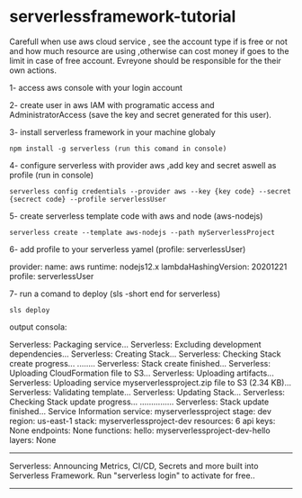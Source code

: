 # serverlessframework-tutorial

Carefull when use aws cloud service , see the account type if is free or not and how much resource are using ,otherwise can cost money if goes to the limit in case of free account.
Evreyone should be responsible for the their own actions.

1- access aws console with your login account

2- create user in aws IAM with programatic access and AdministratorAccess (save the key and secret generated for this user).

3- install serverless framework in your machine globaly

	npm install -g serverless (run this comand in console)

4- configure serverless with provider aws ,add key and secret aswell as profile (run in console)

	serverless config credentials --provider aws --key {key code} --secret {secrect code} --profile serverlessUser

5- create serverless template code with aws and node (aws-nodejs)

	serverless create --template aws-nodejs --path myServerlessProject

6- add profile to your serverless yamel (profile:  serverlessUser)

provider:
  name: aws
  runtime: nodejs12.x
  lambdaHashingVersion: 20201221
  profile:  serverlessUser

7- run a comand to deploy (sls -short end for serverless)

	sls deploy

output consola:

Serverless: Packaging service...
Serverless: Excluding development dependencies...
Serverless: Creating Stack...
Serverless: Checking Stack create progress...
........
Serverless: Stack create finished...
Serverless: Uploading CloudFormation file to S3...
Serverless: Uploading artifacts...
Serverless: Uploading service myserverlessproject.zip file to S3 (2.34 KB)...
Serverless: Validating template...
Serverless: Updating Stack...
Serverless: Checking Stack update progress...
...............
Serverless: Stack update finished...
Service Information
service: myserverlessproject
stage: dev
region: us-east-1
stack: myserverlessproject-dev
resources: 6
api keys:
  None
endpoints:
  None
functions:
  hello: myserverlessproject-dev-hello
layers:
  None

**************************************************************************************************************************************
Serverless: Announcing Metrics, CI/CD, Secrets and more built into Serverless Framework. Run "serverless login" to activate for free..
**************************************************************************************************************************************


